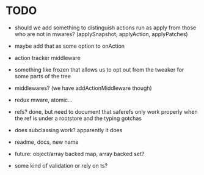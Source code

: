 # TODO

- should we add something to distinguish actions run as apply from those who are not in mwares? (applySnapshot, applyAction, applyPatches)
- maybe add that as some option to onAction

- action tracker middleware

- something like frozen that allows us to opt out from the tweaker for some parts of the tree

- middlewares? (we have addActionMiddleware though)
- redux mware, atomic...

- refs? done, but need to document that saferefs only work properly when the ref is under a rootstore and the typing gotchas

- does subclassing work? apparently it does

- readme, docs, new name

- future: object/array backed map, array backed set?
- some kind of validation or rely on ts?
